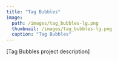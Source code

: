 ```yaml
---
title: "Tag Bubbles"
image:
  path: /images/tag_bubbles-lg.png
  thumbnail: /images/tag_bubbles-lg.png
  caption: "Tag Bubbles"
---
```


[Tag Bubbles project description]